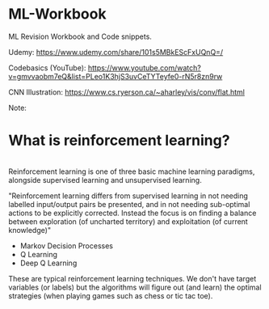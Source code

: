 # ML-Workbook
ML Revision Workbook and Code snippets.

Udemy: https://www.udemy.com/share/101s5MBkEScFxUQnQ=/

Codebasics (YouTube): https://www.youtube.com/watch?v=gmvvaobm7eQ&list=PLeo1K3hjS3uvCeTYTeyfe0-rN5r8zn9rw

CNN Illustration: https://www.cs.ryerson.ca/~aharley/vis/conv/flat.html



Note:

<h1>What is reinforcement learning? </h1>
<br>
Reinforcement learning is one of three basic machine learning paradigms, alongside supervised learning and unsupervised learning.

"Reinforcement learning differs from supervised learning in not needing labelled input/output pairs be presented, and in not needing sub-optimal actions to be explicitly corrected. Instead the focus is on finding a balance between exploration (of uncharted territory) and exploitation (of current knowledge)"

<ul>
<li>Markov Decision Processes</li>

<li>Q Learning</li>

<li>Deep Q Learning</li>

</ul>

These are typical reinforcement learning techniques. We don't have target variables (or labels) but the algorithms will figure out (and learn) the optimal strategies (when playing games such as chess or tic tac toe).
